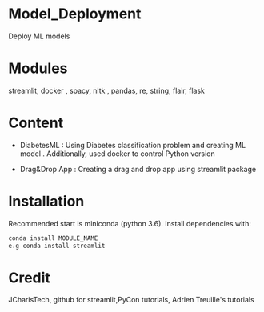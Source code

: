 # Model_Deployment

Deploy ML models

# Modules

streamlit, docker , spacy, nltk , pandas, re, string, flair, flask

# Content

- DiabetesML : Using Diabetes classification problem and creating ML model . Additionally, used docker to control Python version

- Drag&Drop App : Creating a drag and drop app using streamlit package



# Installation

Recommended start is miniconda (python 3.6).
Install dependencies with:
```bash
conda install MODULE_NAME
e.g conda install streamlit
```
# Credit

JCharisTech, github for streamlit,PyCon tutorials,  Adrien Treuille's tutorials 
